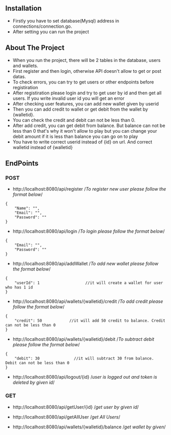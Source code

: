 ## Installation
- Firstly you have to set database(Mysql) address in connections/connection.go.
- After setting you can run the project


## About The Project
- When you run the project, there will be 2 tables in the database, users and wallets.
- First register and then login, otherwise API doesn't allow to get or post datas. 
- To check errors, you can try to get users or other endpoints before registiration 
- After registiration please login and try to get user by id and then get all users. If you
write invalid user id you will get an error
- After checking user features, you can add new wallet given by userid
- Then you can add credit to wallet or get debit from the wallet by {walletid}.
- You can check the credit and debit can not be less than 0.
- After add credit, you can get debit from balance. But balance can not be less than 0 that's why
it won't allow to play but you can change your debit amount if it is less than balance you can go on to play
- You have to write correct userid instead of {id} on url. And correct walletid instead of {walletid} 


## EndPoints

### POST
- http://localhost:8080/api/register  /*To register new user please follow the format below*/
```
{
    "Name": "",
    "Email": "",
    "Password": ""
}
```
  

- http://localhost:8080/api/login         /*To login please follow the format below*/
```
{
    "Email": "",
    "Password": ""
}
```

- http://localhost:8080/api/addWallet       /*To add new wallet please follow the format below*/
```
{
    "userId": 1                    //it will create a wallet for user who has 1 id
}
```

- http://localhost:8080/api/wallets/{walletid}/credit /*To add credit please follow the format below*/
```
{
    "credit": 50            //it will add 50 credit to balance. Credit can not be less than 0
}
```
  

- http://localhost:8080/api/wallets/{walletid}/debit /*To subtract debit please follow the format below*/
```
{
    "debit": 30               //it will subtract 30 from balance. Debit can not be less than 0
}
```

- http://localhost:8080/api/logout/{id}   /*user is logged out and token is deleted by given id*/

### GET

	
- http://localhost:8080/api/getUser/{id}        /*get user by given id*/

- http://localhost:8080/api/getAllUser        /*get All Users*/

- http://localhost:8080/api/wallets/{walletid}/balance     /*get wallet by given*/